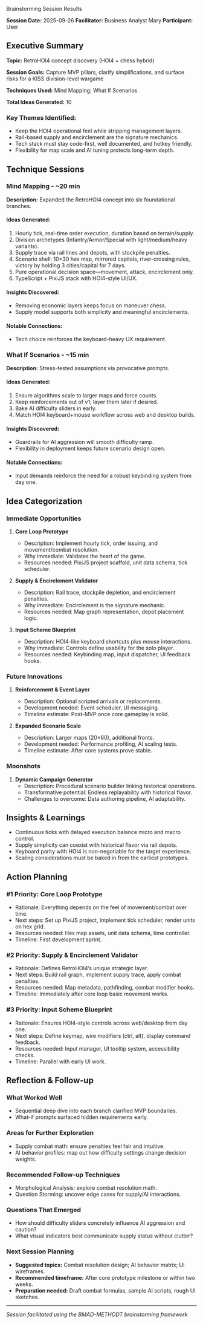 Brainstorming Session Results

**Session Date:** 2025-09-26
**Facilitator:** Business Analyst Mary
**Participant:** User

## Executive Summary

**Topic:** RetroHOI4 concept discovery (HOI4 + chess hybrid)

**Session Goals:** Capture MVP pillars, clarify simplifications, and surface risks for a KISS division-level wargame

**Techniques Used:** Mind Mapping; What If Scenarios

**Total Ideas Generated:** 10

### Key Themes Identified:
- Keep the HOI4 operational feel while stripping management layers.
- Rail-based supply and encirclement are the signature mechanics.
- Tech stack must stay code-first, well documented, and hotkey friendly.
- Flexibility for map scale and AI tuning protects long-term depth.

## Technique Sessions

### Mind Mapping - ~20 min
**Description:** Expanded the RetroHOI4 concept into six foundational branches.

#### Ideas Generated:
1. Hourly tick, real-time order execution, duration based on terrain/supply.
2. Division archetypes (Infantry/Armor/Special with light/medium/heavy variants).
3. Supply trace via rail lines and depots, with stockpile penalties.
4. Scenario shell: 10×30 hex map, mirrored capitals, river-crossing rules, victory by holding 3 cities/capital for 7 days.
5. Pure operational decision space—movement, attack, encirclement only.
6. TypeScript + PixiJS stack with HOI4-style UI/UX.

#### Insights Discovered:
- Removing economic layers keeps focus on maneuver chess.
- Supply model supports both simplicity and meaningful encirclements.

#### Notable Connections:
- Tech choice reinforces the keyboard-heavy UX requirement.

### What If Scenarios - ~15 min
**Description:** Stress-tested assumptions via provocative prompts.

#### Ideas Generated:
1. Ensure algorithms scale to larger maps and force counts.
2. Keep reinforcements out of v1; layer them later if desired.
3. Bake AI difficulty sliders in early.
4. Match HOI4 keyboard+mouse workflow across web and desktop builds.

#### Insights Discovered:
- Guardrails for AI aggression will smooth difficulty ramp.
- Flexibility in deployment keeps future scenario design open.

#### Notable Connections:
- Input demands reinforce the need for a robust keybinding system from day one.

## Idea Categorization

### Immediate Opportunities
1. **Core Loop Prototype**
   - Description: Implement hourly tick, order issuing, and movement/combat resolution.
   - Why immediate: Validates the heart of the game.
   - Resources needed: PixiJS project scaffold, unit data schema, tick scheduler.

2. **Supply & Encirclement Validator**
   - Description: Rail trace, stockpile depletion, and encirclement penalties.
   - Why immediate: Encirclement is the signature mechanic.
   - Resources needed: Map graph representation, depot placement logic.

3. **Input Scheme Blueprint**
   - Description: HOI4-like keyboard shortcuts plus mouse interactions.
   - Why immediate: Controls define usability for the solo player.
   - Resources needed: Keybinding map, input dispatcher, UI feedback hooks.

### Future Innovations
1. **Reinforcement & Event Layer**
   - Description: Optional scripted arrivals or replacements.
   - Development needed: Event scheduler, UI messaging.
   - Timeline estimate: Post-MVP once core gameplay is solid.

2. **Expanded Scenario Scale**
   - Description: Larger maps (20×60), additional fronts.
   - Development needed: Performance profiling, AI scaling tests.
   - Timeline estimate: After core systems prove stable.

### Moonshots
1. **Dynamic Campaign Generator**
   - Description: Procedural scenario builder linking historical operations.
   - Transformative potential: Endless replayability with historical flavor.
   - Challenges to overcome: Data authoring pipeline, AI adaptability.

## Insights & Learnings
- Continuous ticks with delayed execution balance micro and macro control.
- Supply simplicity can coexist with historical flavor via rail depots.
- Keyboard parity with HOI4 is non-negotiable for the target experience.
- Scaling considerations must be baked in from the earliest prototypes.

## Action Planning

### #1 Priority: Core Loop Prototype
- Rationale: Everything depends on the feel of movement/combat over time.
- Next steps: Set up PixiJS project, implement tick scheduler, render units on hex grid.
- Resources needed: Hex map assets, unit data schema, time controller.
- Timeline: First development sprint.

### #2 Priority: Supply & Encirclement Validator
- Rationale: Defines RetroHOI4’s unique strategic layer.
- Next steps: Build rail graph, implement supply trace, apply combat penalties.
- Resources needed: Map metadata, pathfinding, combat modifier hooks.
- Timeline: Immediately after core loop basic movement works.

### #3 Priority: Input Scheme Blueprint
- Rationale: Ensures HOI4-style controls across web/desktop from day one.
- Next steps: Define keymap, wire modifiers (ctrl, alt), display command feedback.
- Resources needed: Input manager, UI tooltip system, accessibility checks.
- Timeline: Parallel with early UI work.

## Reflection & Follow-up

### What Worked Well
- Sequential deep dive into each branch clarified MVP boundaries.
- What-if prompts surfaced hidden requirements early.

### Areas for Further Exploration
- Supply combat math: ensure penalties feel fair and intuitive.
- AI behavior profiles: map out how difficulty settings change decision weights.

### Recommended Follow-up Techniques
- Morphological Analysis: explore combat resolution math.
- Question Storming: uncover edge cases for supply/AI interactions.

### Questions That Emerged
- How should difficulty sliders concretely influence AI aggression and caution?
- What visual indicators best communicate supply status without clutter?

### Next Session Planning
- **Suggested topics:** Combat resolution design; AI behavior matrix; UI wireframes.
- **Recommended timeframe:** After core prototype milestone or within two weeks.
- **Preparation needed:** Draft combat formulas, sample AI scripts, rough UI sketches.

---

*Session facilitated using the BMAD-METHODT brainstorming framework*
